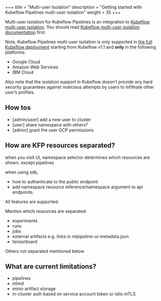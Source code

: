 +++
title = "Multi-user Isolation"
description = "Getting started with Kubeflow Pipelines multi-user isolation"
weight = 35
+++

Multi-user isolation for Kubeflow Pipelines is an integration to [Kubeflow multi-user isolation](/docs/components/multi-tenancy/).
You should read [Kubeflow multi-user isolation documentation](/docs/components/multi-tenancy/) first.

Note, Kubeflow Pipelines multi-user isolation is only supported in
[the full Kubeflow deployment](/docs/pipelines/installation/overview/#full-kubeflow-deployment)
starting from Kubeflow v1.1 and **only** in the following platforms:

* Google Cloud
* Amazon Web Services
* IBM Cloud

Also note that the isolation support in Kubeflow doesn’t provide any hard security
guarantees against malicious attempts by users to infiltrate other user’s profiles.

## How tos

* \[admin/user] add a new user to cluster
* \[user] share namespace with others?
* \[admin] grant the user GCP permissions
 
## How are KFP resources separated?

when you visit UI, namespace selector determines which resources are shown.
except pipelines

when using sdk, 
* <!-- this should be in GCP pipelines - auth doc --> how to authenticate to the public endpoint
* add namespace resource reference/namespace argument to api endpoints.

All features are supported.

Mention which resources are separated:
* experiments
* runs
* jobs
* external artifacts e.g. links in mlpipeline-ui-metadata.json
* tensorboard

Others not separated mentioned below

## What are current limitations?

* pipelines
* mlmd
* minio artifact storage
* in-cluster auth based on service account token or istio mTLS
